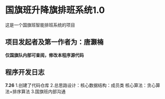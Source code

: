 #  国旗班升降旗排班系统1.0
这是一个国旗班智能排班系统的项目

##  项目发起者及第一作者为：唐灏楠
**仅国旗队内部可查阅，修改本程序源代码**

##  程序开发日志
**7.26**
1.创建了代码仓库
2.总思路设计：核心数据结构：成员类 核心算法：贪心算法+排序算法
3.国旗班内部沟通
